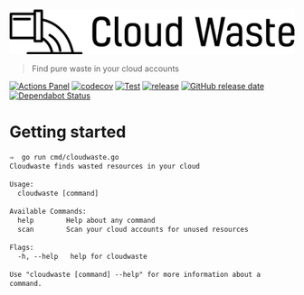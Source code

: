 ![cloud waste](/docs/cloudwaste.svg)
> Find pure waste in your cloud accounts

[![Actions Panel](https://img.shields.io/badge/actionspanel-enabled-brightgreen)](https://www.actionspanel.app/app/timmyers/cloudwaste)
[![codecov](https://codecov.io/gh/timmyers/cloudwaste/branch/master/graph/badge.svg)](https://codecov.io/gh/timmyers/cloudwaste)
[![Test](https://github.com/timmyers/cloudwaste/workflows/Test/badge.svg)](https://github.com/timmyers/cloudwaste/actions?query=workflow%3ATest)
[![release](https://img.shields.io/github/release/timmyers/cloudwaste.svg)](https://github.com/timmyers/cloudwaste/releases/latest)
[![GitHub release date](https://img.shields.io/github/release-date/timmyers/cloudwaste.svg)](https://github.com/timmyers/cloudwaste/releases)
[![Dependabot Status](https://api.dependabot.com/badges/status?host=github&repo=timmyers/cloudwaste)](https://dependabot.com)

# Getting started
```
⇒  go run cmd/cloudwaste.go
Cloudwaste finds wasted resources in your cloud

Usage:
  cloudwaste [command]

Available Commands:
  help        Help about any command
  scan        Scan your cloud accounts for unused resources

Flags:
  -h, --help   help for cloudwaste

Use "cloudwaste [command] --help" for more information about a command.
```
